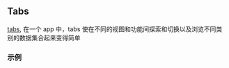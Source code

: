 ## Tabs

[tabs](https://material.google.com/components/tabs.html), 在一个 app 中，tabs 使在不同的视图和功能间探索和切换以及浏览不同类别的数据集合起来变得简单

### 示例
